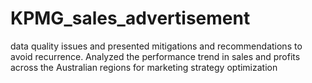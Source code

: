 # KPMG_sales_advertisement
data quality issues and presented mitigations and recommendations to avoid recurrence. Analyzed the performance trend in sales and profits across the Australian regions for marketing strategy optimization
